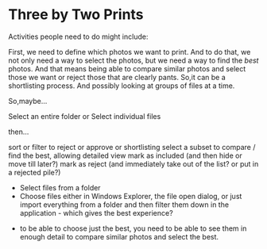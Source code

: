 ﻿# Three by Two Prints

Activities people need to do might include:

First, we need to define which photos we want to print. And to do that, we not only need a way to select the photos, but 
we need a way to find the *best* photos. And that means being able to compare similar photos and select those we want or
reject those that are clearly pants. So,it can be a shortlisting process. And possibly looking at groups of files at a time.

So,maybe...

Select an entire folder
or
Select individual files

then...

sort or filter to reject or approve or shortlisting
select a subset to compare / find the best, allowing detailed view
mark as included (and then hide or move till later?)
mark as reject (and immediately take out of the list? or put in a rejected pile?)





* Select files from a folder
* Choose files either in Windows Explorer, the file open dialog, or just import everything
from a folder and then filter them down  in the application - which gives the best experience?
 - to be able to choose just the best, you need to be able to see them in enough detail to compare similar photos and select the best.